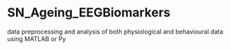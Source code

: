 # SN_Ageing_EEGBiomarkers
data preprocessing and analysis of both physiological and behavioural data using MATLAB or Py 
